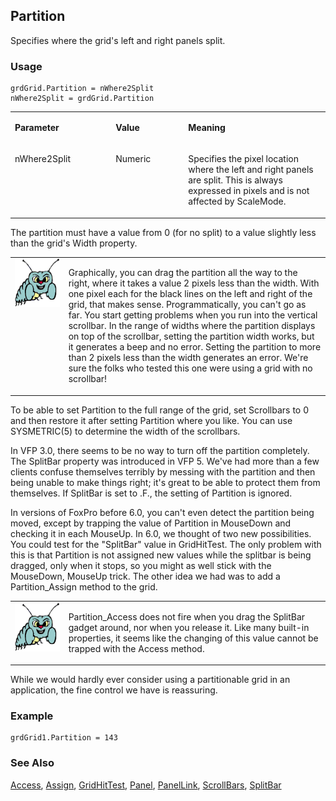 ## Partition

Specifies where the grid's left and right panels split.

### Usage

```foxpro
grdGrid.Partition = nWhere2Split
nWhere2Split = grdGrid.Partition
```
<table>
<tr>
  <td width="32%" valign="top">
  <p><b>Parameter</b></p>
  </td>
  <td width=23% valign=top>
  <p><b>Value</b></p>
  </td>
  <td width=45% valign=top>
  <p><b>Meaning</b></p>
  </td>
 </tr>
<tr>
  <td width="32%" valign="top">
  <p>nWhere2Split</p>
  </td>
  <td width=23% valign=top>
  <p>Numeric</p>
  </td>
  <td width=45% valign=top>
  <p>Specifies the pixel location where the left and right panels are split. This is always expressed in pixels and is not affected by ScaleMode.</p>
  </td>
 </tr>
</table>

The partition must have a value from 0 (for no split) to a value slightly less than the grid's Width property.

<table>
<tr>
  <td width="17%" valign="top">
<img width="95" height="78" src="bug.gif">
  </td>
  <td width=83%>
  <p>Graphically, you can drag the partition all the way to the right, where it takes a value 2 pixels less than the width. With one pixel each for the black lines on the left and right of the grid, that makes sense. Programmatically, you can't go as far. You start getting problems when you run into the vertical scrollbar. In the range of widths where the partition displays on top of the scrollbar, setting the partition width works, but it generates a beep and no error. Setting the partition to more than 2 pixels less than the width generates an error. We're sure the folks who tested this one were using a grid with no scrollbar!</p>
  </td>
 </tr>
</table>

To be able to set Partition to the full range of the grid, set Scrollbars to 0 and then restore it after setting Partition where you like. You can use SYSMETRIC(5) to determine the width of the scrollbars.

In VFP 3.0, there seems to be no way to turn off the partition completely. The SplitBar property was introduced in VFP 5. We've had more than a few clients confuse themselves terribly by messing with the partition and then being unable to make things right; it's great to be able to protect them from themselves. If SplitBar is set to .F., the setting of Partition is ignored.

In versions of FoxPro before 6.0, you can't even detect the partition being moved, except by trapping the value of Partition in MouseDown and checking it in each MouseUp. In 6.0, we thought of two new possibilities. You could test for the "SplitBar" value in GridHitTest. The only problem with this is that Partition is not assigned new values while the splitbar is being dragged, only when it stops, so you might as well stick with the MouseDown, MouseUp trick. The other idea we had was to add a Partition_Assign method to the grid.

<table>
<tr>
  <td width="17%" valign="top">
<img width="95" height="78" src="bug.gif">
  </td>
  <td width=83%>
  <p>Partition_Access does not fire when you drag the SplitBar gadget around, nor when you release it. Like many built-in properties, it seems like the changing of this value cannot be trapped with the Access method.</p>
  </td>
 </tr>
</table>

While we would hardly ever consider using a partitionable grid in an application, the fine control we have is reassuring.

### Example

```foxpro
grdGrid1.Partition = 143
```
### See Also

[Access](s4g780.md), [Assign](s4g780.md), [GridHitTest](s4g787.md), [Panel](s4g526.md), [PanelLink](s4g526.md), [ScrollBars](s4g533.md), [SplitBar](s4g707.md)